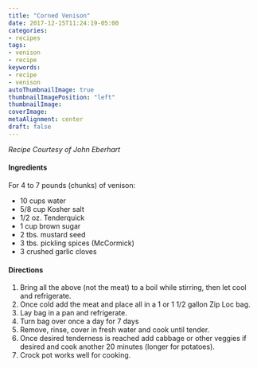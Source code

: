 ```yaml
---
title: "Corned Venison"
date: 2017-12-15T11:24:19-05:00
categories:
- recipes 
tags:
- venison
- recipe
keywords:
- recipe
- venison
autoThumbnailImage: true 
thumbnailImagePosition: "left"
thumbnailImage: 
coverImage: 
metaAlignment: center
draft: false 
---
```

*Recipe Courtesy of John Eberhart*

#### Ingredients

For 4 to 7 pounds (chunks) of venison:

* 10 cups water
* 5/8 cup Kosher salt
* 1/2 oz. Tenderquick
* 1 cup brown sugar
* 2 tbs. mustard seed
* 3 tbs. pickling spices (McCormick)
* 3 crushed garlic cloves

#### Directions

1. Bring all the above (not the meat) to a boil while stirring, then let cool and refrigerate.
2. Once cold add the meat and place all in a 1 or 1 1/2 gallon Zip Loc bag.
3. Lay bag in a pan and refrigerate.
4. Turn bag over once a day for 7 days
5. Remove, rinse, cover in fresh water and cook until tender.
6. Once desired tenderness is reached add cabbage or other veggies if desired and cook another 20 minutes (longer for potatoes).
7. Crock pot works well for cooking.
